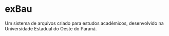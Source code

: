 # exBau

Um sistema de arquivos criado para estudos acadêmicos, desenvolvido na Universidade Estadual do Oeste do Paraná.
